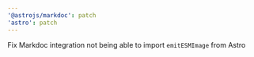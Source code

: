 ```yaml
---
'@astrojs/markdoc': patch
'astro': patch
---
```


Fix Markdoc integration not being able to import `emitESMImage` from Astro
